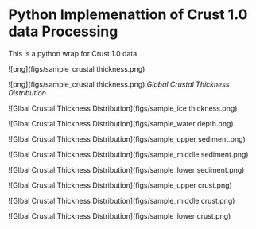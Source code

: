 # Python Implemenattion of Crust 1.0 data Processing

This is a python wrap for Crust 1.0 data

![png](figs/sample_crustal thickness.png)

![png](figs/sample_crustal thickness.png)
*Global Crustal Thickness Distribution*

![Glbal Crustal Thickness Distribution](figs/sample_ice thickness.png)

![Glbal Crustal Thickness Distribution](figs/sample_water depth.png)

![Glbal Crustal Thickness Distribution](figs/sample_upper sediment.png)

![Glbal Crustal Thickness Distribution](figs/sample_middle sediment.png)

![Glbal Crustal Thickness Distribution](figs/sample_lower sediment.png)

![Glbal Crustal Thickness Distribution](figs/sample_upper crust.png)

![Glbal Crustal Thickness Distribution](figs/sample_middle crust.png)

![Glbal Crustal Thickness Distribution](figs/sample_lower crust.png)
